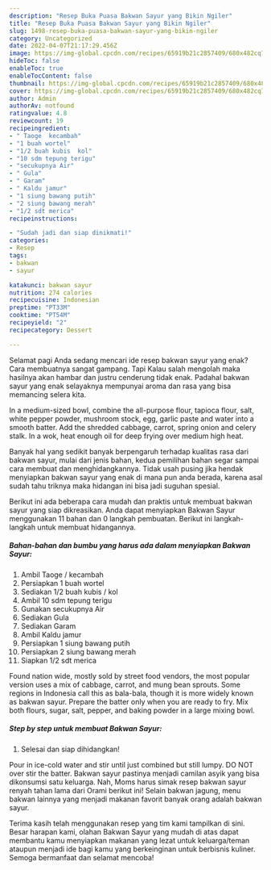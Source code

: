 ```yaml
---
description: "Resep Buka Puasa Bakwan Sayur yang Bikin Ngiler"
title: "Resep Buka Puasa Bakwan Sayur yang Bikin Ngiler"
slug: 1498-resep-buka-puasa-bakwan-sayur-yang-bikin-ngiler
category: Uncategorized
date: 2022-04-07T21:17:29.456Z
image: https://img-global.cpcdn.com/recipes/65919b21c2857409/680x482cq70/bakwan-sayur-foto-resep-utama.jpg
hideToc: false
enableToc: true
enableTocContent: false
thumbnail: https://img-global.cpcdn.com/recipes/65919b21c2857409/680x482cq70/bakwan-sayur-foto-resep-utama.jpg
cover: https://img-global.cpcdn.com/recipes/65919b21c2857409/680x482cq70/bakwan-sayur-foto-resep-utama.jpg
author: Admin
authorAv: notfound
ratingvalue: 4.8
reviewcount: 19
recipeingredient:
- " Taoge  kecambah"
- "1 buah wortel"
- "1/2 buah kubis  kol"
- "10 sdm tepung terigu"
- "secukupnya Air"
- " Gula"
- " Garam"
- " Kaldu jamur"
- "1 siung bawang putih"
- "2 siung bawang merah"
- "1/2 sdt merica"
recipeinstructions:

- "Sudah jadi dan siap dinikmati!"
categories:
- Resep
tags:
- bakwan
- sayur

katakunci: bakwan sayur 
nutrition: 274 calories
recipecuisine: Indonesian
preptime: "PT33M"
cooktime: "PT54M"
recipeyield: "2"
recipecategory: Dessert

---
```



Selamat pagi Anda sedang mencari ide resep bakwan sayur yang enak? Cara membuatnya sangat gampang. Tapi Kalau salah mengolah maka hasilnya akan hambar dan justru cenderung tidak enak. Padahal bakwan sayur yang enak selayaknya mempunyai aroma dan rasa yang bisa memancing selera kita.


In a medium-sized bowl, combine the all-purpose flour, tapioca flour, salt, white pepper powder, mushroom stock, egg, garlic paste and water into a smooth batter. Add the shredded cabbage, carrot, spring onion and celery stalk. In a wok, heat enough oil for deep frying over medium high heat.

Banyak hal yang sedikit banyak berpengaruh terhadap kualitas rasa dari bakwan sayur, mulai dari jenis bahan, kedua pemilihan bahan segar sampai cara membuat dan menghidangkannya. Tidak usah pusing jika hendak menyiapkan bakwan sayur yang enak di mana pun anda berada, karena asal sudah tahu triknya maka hidangan ini bisa jadi suguhan spesial.


Berikut ini ada beberapa cara mudah dan praktis untuk membuat bakwan sayur yang siap dikreasikan. Anda dapat menyiapkan Bakwan Sayur menggunakan 11 bahan dan 0 langkah pembuatan. Berikut ini langkah-langkah untuk membuat hidangannya.

<!--inarticleads1-->

##### Bahan-bahan dan bumbu yang harus ada dalam menyiapkan Bakwan Sayur:

1. Ambil  Taoge / kecambah
1. Persiapkan 1 buah wortel
1. Sediakan 1/2 buah kubis / kol
1. Ambil 10 sdm tepung terigu
1. Gunakan secukupnya Air
1. Sediakan  Gula
1. Sediakan  Garam
1. Ambil  Kaldu jamur
1. Persiapkan 1 siung bawang putih
1. Persiapkan 2 siung bawang merah
1. Siapkan 1/2 sdt merica


Found nation wide, mostly sold by street food vendors, the most popular version uses a mix of cabbage, carrot, and mung bean sprouts. Some regions in Indonesia call this as bala-bala, though it is more widely known as bakwan sayur. Prepare the batter only when you are ready to fry. Mix both flours, sugar, salt, pepper, and baking powder in a large mixing bowl. 

<!--inarticleads2-->

##### Step by step untuk membuat Bakwan Sayur:


1. Selesai dan siap dihidangkan!

Pour in ice-cold water and stir until just combined but still lumpy. DO NOT over stir the batter. Bakwan sayur pastinya menjadi camilan asyik yang bisa dikonsumsi satu keluarga. Nah, Moms harus simak resep bakwan sayur renyah tahan lama dari Orami berikut ini! Selain bakwan jagung, menu bakwan lainnya yang menjadi makanan favorit banyak orang adalah bakwan sayur. 

Terima kasih telah menggunakan resep yang tim kami tampilkan di sini. Besar harapan kami, olahan Bakwan Sayur yang mudah di atas dapat membantu kamu menyiapkan makanan yang lezat untuk keluarga/teman ataupun menjadi ide bagi kamu yang berkeinginan untuk berbisnis kuliner. Semoga bermanfaat dan selamat mencoba!
